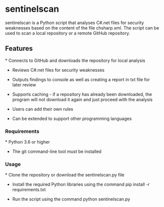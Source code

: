 <h1>sentinelscan</h1>
sentinelscan is a Python script that analyses C#.net files for security weaknesses based on the content of the file chsharp.xml. The script can be used to scan a local repository or a remote GitHub repository.

<h2>Features</h2>
* Connects to GitHub and downloads the repository for local analysis

* Reviews C#.net files for security weaknesses

* Outputs findings to console as well as creating a report in txt file for later review 

* Supports caching - if a repository has already been downloaded, the program will not download it again and just proceed with the analysis 

* Users can add their own rules

* Can be extended to support other programming languages

<h3>Requirements</h3>
* Python 3.6 or higher 

* The git command-line tool must be installed 

<h3>Usage</h3>
* Clone the repository or download the sentinelscan.py file

* Install the required Python libraries using the command pip install -r requirements.txt

* Run the script using the command python sentinelscan.py <repository-url>
